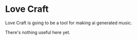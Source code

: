 # Love Craft

Love Craft is going to be a tool for making ai generated music.

There's nothing useful here yet.
